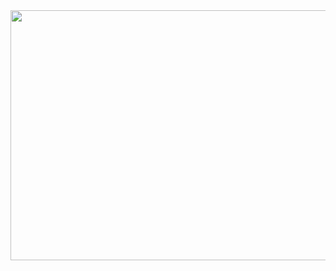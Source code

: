 <img src = "https://github.com/TaavishThaman/Tribes.AI/blob/master/Tribes.ai.gif" height="400" width="700" >
